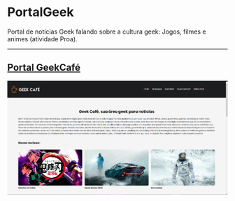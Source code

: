 # PortalGeek
Portal de notícias Geek falando sobre a cultura geek: Jogos, filmes e animes (atividade Proa).
<hr>

<h2><a href="https://gustavomelofn.github.io/PortalGeek/index.html">Portal GeekCafé</a></h2>

<img src="Concept.png">
